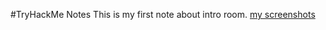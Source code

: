#TryHackMe Notes
This is my first note about intro room.
[my screenshots](../screenshots/screenshot(2).png)
